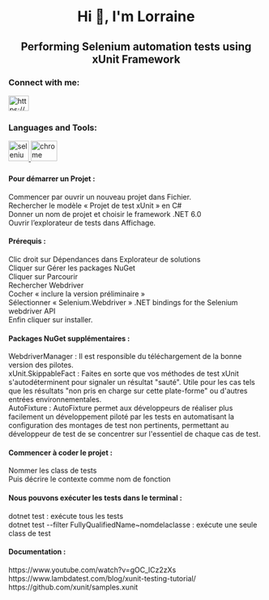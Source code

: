 <h1 align="center">Hi 👋, I'm Lorraine</h1>
<h2 align="center">Performing Selenium automation tests using xUnit Framework</h2>

<h3 align="left">Connect with me:</h3>
<p align="left">
<a href="https://www.linkedin.com/in/lorraine-lescour-09599b239/" target="blank"><img align="center" src="https://raw.githubusercontent.com/rahuldkjain/github-profile-readme-generator/master/src/images/icons/Social/linked-in-alt.svg" alt="https://www.linkedin.com/in/lorraine-lescour-09599b239/" height="30" width="40" /></a>
</p>

<h3 align="left">Languages and Tools:</h3>
  <div align="left">
  <a href="https://www.selenium.dev" target="_blank" rel="noreferrer"> <img src="https://raw.githubusercontent.com/detain/svg-logos/780f25886640cef088af994181646db2f6b1a3f8/svg/selenium-logo.svg" alt="selenium" width="40" height="40"/> </a> 
  <img src="https://cdn.jsdelivr.net/gh/devicons/devicon/icons/chrome/chrome-original.svg" height="40" width="52" alt="chrome logo"  />
</div>

###

<h4>Pour démarrer un Projet : </h4>
Commencer par ouvrir un nouveau projet dans Fichier. <br>
Rechercher le modèle « Projet de test xUnit » en C# <br>
Donner un nom de projet et choisir le framework .NET 6.0 <br>
Ouvrir l’explorateur de tests dans Affichage. <br>

<h4>Prérequis : </h4>
Clic droit sur Dépendances  dans Explorateur de solutions <br>
Cliquer sur Gérer les packages NuGet <br>
Cliquer sur Parcourir <br>
Rechercher Webdriver <br>
Cocher « inclure la version préliminaire » <br>
Sélectionner « Selenium.Webdriver » .NET bindings for the Selenium webdriver API <br>
Enfin cliquer sur installer. <br>

<h4>Packages NuGet supplémentaires : </h4>
WebdriverManager : Il est responsible du téléchargement de la bonne version des pilotes. <br>
xUnit.SkippableFact : Faites en sorte que vos méthodes de test xUnit s'autodéterminent pour signaler un résultat "sauté". Utile pour les cas tels que les résultats "non pris en charge sur cette plate-forme" ou d'autres entrées environnementales. <br>
AutoFixture : AutoFixture permet aux développeurs de réaliser plus facilement un développement piloté par les tests en automatisant la configuration des montages de test non pertinents, permettant au développeur de test de se concentrer sur l'essentiel de chaque cas de test. <br>

<h4>Commencer à coder le projet : </h4>
Nommer les class de tests  <br>
Puis décrire le contexte comme nom de fonction <br>

<h4>Nous pouvons exécuter les tests dans le terminal : </h4>
dotnet test : exécute tous les tests <br>
dotnet test --filter FullyQualifiedName~nomdelaclasse : exécute une seule class de test <br>


<h4> Documentation : </h4> 
https://www.youtube.com/watch?v=gOC_lCz2zXs <br>
https://www.lambdatest.com/blog/xunit-testing-tutorial/ <br>
https://github.com/xunit/samples.xunit
